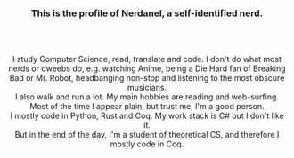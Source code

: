 <h3 align=center> This is the profile of Nerdanel, a self-identified nerd. </h3>
<br>
<br>
<p align=center>
I study Computer Science, read, translate and code. I don't do what most nerds or dweebs do, e.g. watching Anime, being a Die Hard fan of Breaking Bad
or Mr. Robot, headbanging non-stop and listening to the most obscure musicians.
<br>
I also walk and run a lot. My main hobbies are reading and web-surfing. <br> Most of the time I appear plain, but trust me, I'm a good person.
<br>
I mostly code in Python, Rust and Coq. My work stack is C# but I don't like it.<br>
But in the end of the day, I'm a student of theoretical CS, and therefore I mostly code in Coq.
</p>

